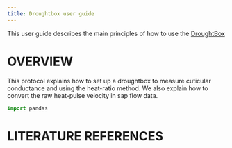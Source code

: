 ```yaml
---
title: Droughtbox user guide
---
```


This user guide describes the main principles of how to use the [DroughtBox](https://onlinelibrary.wiley.com/doi/full/10.1111/pce.13750) 

#  OVERVIEW

This protocol explains how to set up a droughtbox to measure cuticular conductance and using the heat-ratio method. We also explain how to convert the raw heat-pulse velocity in sap flow data.

```python
import pandas
```

# LITERATURE REFERENCES



